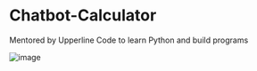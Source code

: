 # Chatbot-Calculator
Mentored by Upperline Code to learn Python and build programs 

![image](https://user-images.githubusercontent.com/62675121/134825530-64ab8dae-616f-48e6-b85d-5c5f1e1d4105.png)

